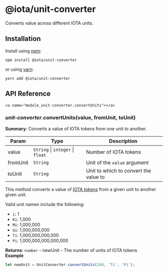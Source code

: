 # @iota/unit-converter

Converts value across different IOTA units.

## Installation

Install using [npm](https://www.npmjs.org/):
```
npm install @iota/unit-converter
```

or using [yarn](https://yarnpkg.com/):

```
yarn add @iota/unit-converter
```

## API Reference

    <a name="module_unit-converter.convertUnits"></a>

### *unit-converter*.convertUnits(value, fromUnit, toUnit)
**Summary**: Converts a value of IOTA tokens from one unit to another.  

| Param | Type | Description |
| --- | --- | --- |
| value | <code>String</code> \| <code>integer</code> \| <code>float</code> | Number of IOTA tokens |
| fromUnit | <code>String</code> | Unit of the `value` argument |
| toUnit | <code>String</code> | Unit to which to convert the value to |

This method converts a value of [IOTA tokens](https://docs.iota.org/docs/getting-started/0.1/clients/token) from a given unit to another given unit.

Valid unit names include the following:
- `i`: 1
- `Ki`: 1,000
- `Mi`: 1,000,000
- `Gi`: 1,000,000,000
- `Ti`: 1,000,000,000,000
- `Pi`: 1,000,000,000,000,000

**Returns**: <code>number</code> - newUnit - The number of units of IOTA tokens  
**Example**  
```js
let newUnit = UnitConverter.convertUnits(100, 'Ti', 'Pi');
```
